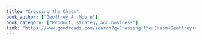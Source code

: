 ```yaml
---
title: "Crossing the Chasm"
book_author: ["Geoffrey A. Moore"]
book_category: ["Product, strategy and business"]
link: "https://www.goodreads.com/search?q=Crossing+the+Chasm+Geoffrey+A.+Moore"
---
```

